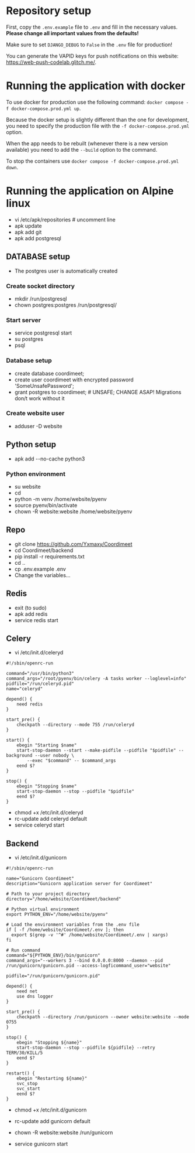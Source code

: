 # Repository setup
First, copy the `.env.example` file to `.env` and fill in the necessary values. **Please change all important values from the defaults!**

Make sure to set `DJANGO_DEBUG` to `False` in the `.env` file for production!

You can generate the VAPID keys for push notifications on this website: https://web-push-codelab.glitch.me/.


# Running the application with docker
To use docker for production use the following command: `docker compose -f docker-compose.prod.yml up`.

Because the docker setup is slightly different than the one for development, you need to specify the production file with the `-f docker-compose.prod.yml` option.

When the app needs to be rebuilt (whenever there is a new version available) you need to add the `--build` option to the command.

To stop the containers use `docker compose -f docker-compose.prod.yml down`.


# Running the application on Alpine linux
- vi /etc/apk/repositories  # uncomment line
- apk update
- apk add git
- apk add postgresql

## DATABASE setup
- The postgres user is automatically created

### Create socket directory
- mkdir /run/postgresql
- chown postgres:postgres /run/postgresql/

### Start server
- service postgresql start
- su postgres
- psql

### Database setup
- create database coordimeet;
- create user coordimeet with encrypted password 'SomeUnsafePassword';
- grant postgres to coordimeet;  # UNSAFE; CHANGE ASAP! Migrations don/t work without it

### Create website user
- adduser -D website

## Python setup
- apk add --no-cache python3

### Python environment
- su website
- cd
- python -m venv /home/website/pyenv
- source pyenv/bin/activate
- chown -R website:website /home/website/pyenv

## Repo
- git clone https://github.com/Yxmaxy/Coordimeet
- cd Coordimeet/backend
- pip install -r requirements.txt
- cd ..
- cp .env.example .env
- Change the variables...

## Redis
- exit (to sudo)
- apk add redis
- service redis start

## Celery
- vi /etc/init.d/celeryd

```
#!/sbin/openrc-run

command="/usr/bin/python3"
command_args="/root/pyenv/bin/celery -A tasks worker --loglevel=info"
pidfile="/run/celeryd.pid"
name="celeryd"

depend() {
    need redis
}

start_pre() {
    checkpath --directory --mode 755 /run/celeryd
}

start() {
    ebegin "Starting $name"
    start-stop-daemon --start --make-pidfile --pidfile "$pidfile" --background --user nobody \
        --exec "$command" -- $command_args
    eend $?
}

stop() {
    ebegin "Stopping $name"
    start-stop-daemon --stop --pidfile "$pidfile"
    eend $?
}
```
- chmod +x /etc/init.d/celeryd
- rc-update add celeryd default
- service celeryd start


## Backend
- vi /etc/init.d/gunicorn

```
#!/sbin/openrc-run

name="Gunicorn Coordimeet"
description="Gunicorn application server for Coordimeet"

# Path to your project directory
directory="/home/website/Coordimeet/backend"

# Python virtual environment
export PYTHON_ENV="/home/website/pyenv"

# Load the environment variables from the .env file
if [ -f /home/website/Coordimeet/.env ]; then
  export $(grep -v '^#' /home/website/Coordimeet/.env | xargs)
fi

# Run command
command="${PYTHON_ENV}/bin/gunicorn"
command_args="--workers 3 --bind 0.0.0.0:8000 --daemon --pid /run/gunicorn/gunicorn.pid --access-logficommand_user="website"

pidfile="/run/gunicorn/gunicorn.pid"

depend() {
    need net
    use dns logger
}

start_pre() {
    checkpath --directory /run/gunicorn --owner website:website --mode 0755
}

stop() {
    ebegin "Stopping ${name}"
    start-stop-daemon --stop --pidfile ${pidfile} --retry TERM/30/KILL/5
    eend $?
}

restart() {
    ebegin "Restarting ${name}"
    svc_stop
    svc_start
    eend $?
}
```

- chmod +x /etc/init.d/gunicorn
- rc-update add gunicorn default
- chown -R website:website /run/gunicorn

- service gunicorn start
